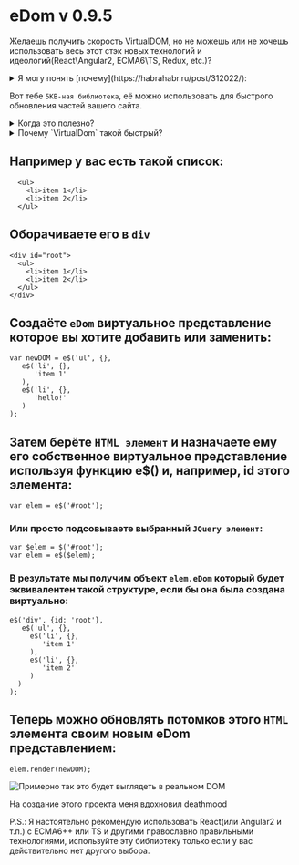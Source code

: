 # eDom v 0.9.5

Желаешь получить скорость VirtualDOM, но не можешь или не хочешь использовать весь этот стэк новых технологий и идеологий(React\Angular2, ECMA6\TS, Redux, etc.)?

<details> 
  <summary>Я могу понять [почему](https://habrahabr.ru/post/312022/):</summary>   
— Эй, я получил новый веб-проект, но, если честно, я не занимался веб-кодингом в течение нескольких лет, и я слышал, все немного поменялось. Ты же самый современный веб-разработчик, правда?

— Это теперь называется Front-End инженер, но да, я — именно он. Я работаю с вебом в 2016. Визуализации, музыкальные плееры, летающие дроны, которые играют в футбол, все что угодно. Я только что вернулся из JsConf и ReactConf, так что я знаю новейшие технологии для создания веб-приложений.

— Круто. Мне нужно создать страницу, которая отображает последние действия со стороны пользователей, так что мне просто нужно получить данные от REST и отобразить их в какой-то фильтруемой таблице, ну и обновлять её, если что-то изменится на сервере. Я думал, может быть, использовать JQuery для извлечения и отображения данных?

— О, Мой Бог! Нет! Никто больше не использует JQuery. Ты должен попробовать React: это — 2016!

— Интересно. Что такое React?

— Это — очень крутая библиотека, сделанная ребятами из Facebook. Она реально дает полный контроль и повышает производительность приложения, позволяя очень легко обрабатывать любые изменения представлений.

— Звучит заманчиво. Могу ли я использовать React для отображения данных с сервера?

— Ага, но сначала нужно добавить React и React DOM в виде библиотек.

— Подожди, почему две библиотеки?

— Ну, одна — это сама библиотека, а вторая — для манипулирования DOM, который ты теперь можешь описать в JSX.

— JSX? Что такое JSX?

— JSX — это просто расширение синтаксиса JavaScript, который выглядит очень похоже на XML. Это своего рода еще один способ описать DOM. Думай о нем, как об улучшенном HTML.

— Что случилось с HTML?

— Это 2016. Никто больше не пишет на сыром HTML.

— Ну хорошо. Если я добавляю эти две библиотеки, то я могу использовать React?

— Не совсем. Нужно добавить Babel, а затем можно использовать React.

— Другая библиотека? Что за Babel?

— О, Babel — это транспайлер, он позволяет ориентироваться на конкретные версии JavaScript, в то время как пишешь код в любой версии JavaScript. Тебе не обязательно добавлять Babel для того, чтобы писать на ReactJS, но если ты это не сделаешь, то ты застрял с ES5, ну а это 2016, ты должен кодить в ES2016+ как и все крутые чуваки.

— ES5? ES2016+? Я потерялся. Что за ES5 и ES2016+?

— ES5 означает ECMAScript 5. Это версия, на которую ориентируется большинство, поскольку она реализована в большинстве браузеров на сегодняшний день.

— ECMAScript?

— Да, знаешь стандарт JavaScript, который был основан в 1999 году после его первоначального выпуска в 1995 году? Тогда, когда JavaScript был назван LiveScript и только работал в Netscape Navigator. Это было очень запутано тогда, но, к счастью, теперь все ясно, и у нас есть 7 версий этой реализации.

— 7 версий. Серьезно. А ES5 и ES2016+ это?…

— Пятое и седьмое издание соответственно.

— Подожди, а что случилось с шестым?

— ES6? Да, каждое издание является надстройкой предыдущего, так что если ты используешь ES2016+, то ты используешь все функции предыдущих версий.

— Хорошо. А зачем использовать ES2016+ над ES6 тогда?

— Ну, ты можешь использовать ES6, но для интересных штук, типа async и await, тебе нужно использовать ES2016+. В противном случае ты застрял с ES6 генераторами и сопрограммами для блокировки асинхронных вызовов и нормального управления потоком.

— Я понятия не имею, что ты только что сказал, и все эти имена запутаны. Слушай, я просто хочу загрузить кучу данных с сервера, просто подключить JQuery из CDN и просто получить данные с помощью AJAX. Почему я не могу сделать это?

— Чувак, это 2016. Никто не использует JQuery больше, это заканчивается кучей запутанного кода. Все же это знают.

— Ясно. Так что моя альтернатива — это загрузить три библиотеки для извлечения данных и отображения таблицы HTML.

— Ну, ты включаешь эти три библиотеки, но связываешь их с менеджером модулей, чтобы загрузить только один файл.

— Понятно. А что за менеджер модулей?

— Определение зависит от окружающей среды, но для веба мы обычно подразумеваем все, что поддерживает модули AMD или CommonJS.

— Хорошооооо. А AMD и CommonJS это?…

— Определения. Есть куча способов, чтобы описать, как несколько библиотек и классов JavaScript должны взаимодействовать. Ты можешь написать несколько файлов JavaScript, определяющих API AMD или CommonJS, и использовать что-то вроде Browserify, чтобы связывать их.

— Хорошо, имеет смысл… наверное. А что такое Browserify?

— Это инструмент, который позволяет связать CommonJS описанния зависимостей для файлов, которые могут быть запущены в браузере. Он был создан, потому что большинство людей публикуют эти зависимости в NPM.

— NPM?

— Это очень большое общественное хранилище, где умные люди постят код и зависимости в виде модулей.

— Как CDN?

— На самом деле, нет. Это больше похоже на централизованную базу данных, где каждый желающий может опубликовать и скачать библиотеки, так что ты можешь использовать их локально для разработки, а затем загрузить их на CDN, если захочешь.

— О, как Bower!

— Да, но это 2016, сейчас никто больше не использует Bower.

— Хм, ясно… так мне нужно загрузить библиотеки из NPM?

— Да. Например, если ты хочешь использовать React, то загружаешь модуль React и импортируешь его в коде. Это можно сделать для почти каждой популярной библиотеки JavaScript.

— О, это как в Angular!

— Angular это слишком 2015. Но да. Angular тоже там есть, наряду с VueJS, RxJS и другими интересными библиотеками из 2016. Хочешь узнать о них?

— Давай придерживаться React, я уже узнал слишком много о нем. Так что, если мне нужно использовать React, я вытяну его из этого NPM, а затем использую Browserify?

— Да.

— Это кажется слишком сложным, чтобы просто взять кучу зависимостей и связать их вместе.

— Ага, именно поэтому ты используешь менеджер задач, типа как Grunt или Gulp, или Broccoli для автоматизации запуска Browserify. Ты даже можешь использовать Mimosa.

— Grunt? Gulp? Broccoli? Mimosa? Черт возьми, о чём мы говорим сейчас?

— Task менеджеры. Но они уже не такие крутые. Мы использовали их в стиле 2015 с Makefiles, но теперь мы перешли на Webpack.

— Makefiles? Я думал, что в основном это используется для C или C++ проектов.

— Ага, но, видимо, в вебе мы любим делать вещи сложными, а затем вернуться к основам. Мы делаем это типа каждый год. Ты подожди, через год или два мы еще запилим сборки (assemblies) в вебе.

— Пффф. Ты упомянул что-то под названием Webpack?

— Это другой менеджер модулей для браузера, в то же время он и своего рода Task менеджер. Это как улучшенная версия Browserify.

— ОК. А почему он лучше?

— Ну, может быть не лучше, но более гибкий в плане того, как зависимости связаны. Webpack позволяет использовать различные менеджеры модулей, а не только CommonJS. Например, родные модули ES6.

— Я очень запутался в этих CommonJS/ES6.

— Да все в этом запутались, но можешь больше не париться, потому что есть SystemJS.

— О, Боже, опять что-то-JS. Хорошо, а что это за SystemJS?

— Ну, в отличие от Browserify и WebPack 1.x, SystemJS представляет собой динамический модуль загрузчика, который позволяет связать несколько модулей в нескольких файлах, а не связывая их в один большой файл.

— Подожди, я думал, что мы хотели объединить наши библиотеки в один большой файл и загрузить его!

— Да, но из-за HTTP/2 несколько HTTP запросов на самом деле лучше.

— Стоять! Так чего же мы не можем просто добавить три оригинальные библиотеки для React?

— Ты, конечно, можешь добавить их в качестве внешних скриптов с CDN, но все равно нужно будет добавить Babel.

— Эх. И это плохо, не так ли?

— Да, придется включить полностью Babel-core, а это не будет эффективным для production. На production необходимо выполнить ряд предварительных задач, чтобы проект был полностью готов, а это ритуал, в сравнении с которым вызвать дьявола — это рецепт как сварить яйцо. Надо будет минимизировать файлы, сделать uglify, поиграться со стилями, подумать о загрузке скриптов…

— Понял, понял. Но если не скачивать библиотеки непосредственно с CDN, то как иначе?

— Я бы сделал транспайл из TypeScript с помощью комбо Webpack + SystemJS + Babel.

— TypeScript? Я думал, что мы пишем код на JavaScript!

— Typescript — это и есть JavaScript, или, лучше сказать, надмножество JavaScript. Более конкретно — JavaScript на версии ES6. Ну, та шестая версия, о которой мы говорили.

— Я думал, что ES2016+ — уже надмножество ES6! Почему нам сейчас нужен еще и TypeScript?

— Потому что это позволяет нам использовать JavaScript как типизированный язык и уменьшить количество ошибок во время выполнения. Это 2016, надо добавить некоторые типы в код на JavaScript.

— И TypeScript, очевидно, делает это.

— И Flow, хотя он проверяет только типы, в то время как TypeScript является надстройкой JavaScript, который нужно скомпилировать.

— Эээ… и Flow?

— Это — инструмент для проверки статической типизации, сделанный парнями из Facebook. Они написали его на OCaml, так как функциональное программирование является удивительно крутым.

— OCaml? Функциональное программирование?

— Ну это то, что сегодня юзают крутые пацаны, ну типа, знаешь, 2016. Функциональное программирование. Функции высокого порядка. Currying. Pure функции.

— Я понятия не имею, что это.

— Никто не понимает, в начале. Надо просто знать, что функциональное программирование лучше, чем объектно-ориентированное программирование, и это то, что мы должны использовать в 2016 году.

— Подожди, я учил ООП в универе, я думал, что это круто?

— Ну так было пока Oracle не купил Java. Я имею в виду, что ООП был хорош раньше, и его используют до сих пор, но теперь каждый понимает, что манипулировать состояниями эквивалентно пинанию младенцев, так что теперь все движется к immutable объектам и функциональному программированию. Ребята из Haskell уже 100 лет кричат об этом, и это я еще не упоминал Elm. Но, к счастью, в сети теперь у нас есть такие библиотеки, как Ramda, которые позволяют нам использовать функциональное программирование на простом JavaScript.

— Ты что, просто придумываешь имена? Что еще за Ramnda?

— Нет. Ramda. Как и Lambda. Ну, знаешь, библиотека Дэвида Чембера?

— Дэвида кого?

— Дэвида Чембера. Крутой чел. Один из авторов Ramda. Глянь еще работы Эрика Мейера, если серьезно относишься к изучению функционального программирования.

— А Эрик Мейер это?…

— Тоже функциональщик. Крутой чел. У него есть куча презентаций, где он в странной цветной футболке громит Agile. Еще глянь что делают Tj, Jash Kenas, Sindre Sorhus, Paul Irish, Addy Osmani…

— ОК. Притормози. Все это хорошо и прекрасно, но я думаю, что все это слишком сложно и ненужно для простой выборки данных и их отображения. Я уверен, что я не должен знать этих людей или все эти вещи, чтобы создать таблицу с динамическими данными. Давай вернемся к React. Как я могу извлечь данные с сервера в React?

— Ну, на самом деле для выборки данных не надо React, он отображает данные.

— О, черт. Так а что используется для выборки данных?

— Используй Fetch для получения данных с сервера.

— Использовать Fetch для выборки данных? Тот, кто называет эти вещи, нуждается в тезаурусе.

— О, да. Fetch это имя нативной реализации для выполнения XMLHttpRequests.

— О, AJAX.

— AJAX это просто запросы XMLHttpRequest. А Fetch позволяет делать AJAX на основе промисов, которые затем можно резолвить, чтобы избежать callback hell.

— Callback hell?

— Да. Каждый раз, когда выполняется асинхронный запрос, ты должен ждать его ответа, который заставляет добавить функцию внутри функции, которая называется пирамида callback hell.

— О, хорошо. А промисы решают эту проблему?

— Еще бы! Манипулируя коллбеками через промисы, ты можешь писать более понятный код, тестировать его, а также выполнять несколько одновременных запросов одновременно и ждать, пока все они отработают.

— И это можно сделать с помощью Fetch?

— Да, но только в некоторых браузерах, в противном случае необходимо включить Fetch polyfill или использовать Request, Bluebird или Axios.

— Сколько библиотек мне нужно знать, ради бога? Сколько из них?

— Это JavaScript. Тут тысячи библиотек, которые делают одно и то же. Мы знаем эти библиотеки. Наши библиотеки огрооооомные, а иногда мы добавляем картинки с Guy Fieri в них.

— Guy Fieri? Давай покончим с этим. Что эти Bluebird, Request и Axios делают?

— Это библиотеки для выполнения XMLHttpRequests, которые возвращают промисы.

— А методы AJAX JQuery не возвращают промисы?

— Мы больше не используем «J» в 2016. Просто используйте Fetch polyfill или Bluebird, Request или Axios. Затем управляй промисами с async, await и Бац!, у тебя правильный поток управления.

— Это третий раз, когда ты говоришь о await, но я понятия не имею, что это такое.

— Await позволяет блокировать асинхронный вызов, что позволяет лучше все контролировать во время получения данных и увеличивает читаемость кода. Это потрясающе, просто нужно, чтобы убедиться, что ты добавил stage-3 в Babel, или использовать синтаксис асинхронных функций и плагин transform-async-to-generator.

— Это безумие.

— Нет, безумие — что нужно перекомпилировать код TypeScript, а затем транспайлить его с Babel, чтобы использовать await.

— Шта!? Это не входит в TypeScript?

— Входит в следующей версии, но в версии 1.7 он только ES6, так что если хочешь использовать await в браузере, сначала нужно скомпилировать код TypeScript в ES6, а затем транспайлить с Babel в ES5.

— Я не знаю, что сказать.

— Слушай, это легко. Пиши весь код в TypeScript. Все модули, использующие Fetch компилируй в ES6, транспайль их с Babel с stage-3, и загружай с SystemJS. Если у тебя нет Fetch, используй polyfill, или Bluebird, Request или Axios, и обрабатывай промисы с await.

— У нас очень разные определения «легко». Так, с этим ритуалом я, наконец, получил данные и теперь я могу показать их с помощью React правильно?

— А приложение будет обрабатывать любые изменения состояния?

— Грр, я не думаю. Мне просто нужно отобразить данные.

— О, слава богу. В противном случае мне пришлось бы объяснить Flux и реализации, такие как Flummox, Alt, Fluxible. Хотя, если быть честным ты должен использовать Redux.

— Как же достали эти имена. Опять же, мне просто нужно отобразить данные.

— А, если просто отобразить данные, не надо начинать с React. Можно взять движок шаблонов.

— Ты шутишь, что ли? Думаешь, это смешно?

— Да я просто объяснил, что ты мог бы использовать.

— Стоп. Просто остановись.

— Я имею в виду, даже если просто использовать шаблонизатор, я бы все равно использовал комбо TypeScript + SystemJS + Babel на твоем месте.

— Мне нужно отобразить данные на странице, а не выполнить оригинальный фаталити Sub Zero из Мортал Комбат. Просто скажи мне, какой движок шаблонов использовать.

— Их много, с каким ты знаком?

— Уф, не могу вспомнить название. Это было давно.

— jTemplates? jQote? PURE?

— Не то. Еще один?

— Transparency? JSRender? MarkupJS? KnockoutJS?

— Другой

— PlatesJS? JQuery-tmpl? Handlebars? Некоторые люди до сих пор используют его.

— Может быть. А есть что-то похожее на последний?

— Mustache, underscore? Я думаю, что теперь даже у lodash есть шаблонизатор, но это своего рода 2014.

— Грр… возможно он был поновее.

— Jade? DustJS?

— Нет.

— DotJS? EJS?

— Нет.

— Nunjucks? ЕСТ?

— Нет.

— Чувак, никто не любит синтаксис CoffeeScript в любом случае. Jade?

— Нет, ты уже сказал Jade.

— Ну я имел в виду Pug. Я имел в виду Jade. Я имею в виду, Jade теперь Pug.

— Пф. Нет. Не помню. Какой из них ты бы использовал?

— Наверное, нативный ES6 template strings.

— Дай угадаю. Это требует ES6.

— Да.

— Который, в зависимости от того, какой браузер я использую требует Babel.

— Да.

— Который, если я хочу включить без добавления всей библиотеки, нужно, загрузить в качестве модуля NPM.

— Да.

— Который, требует Browserify или Wepback, или, скорее всего, SystemJS.

— Да.

— Который, если это не Webpack, в идеале должен управляться Task runner-ом.

— Да.

— Но, так как я должен использовать функциональное программирование и типизированные языки, я в первую очередь должен предварительно скомпилировать TypeScript или добавить этот Flow.

— Да.

— А потом отправить это на обработку в Babel, если я хочу использовать await.

— Да.

— Так что я могу затем использовать Fetch, промисы и управление потоком и всю эту магию.

— Только не забудь polyfill Fetch, если он не поддерживается, Safari до сих пор не может справиться с этим.

— Знаешь что. Я думаю, мы закончим здесь. На самом деле, я думаю, я закончил. Я закончил с этим вебом и с JavaScript в целом.

— Хорошо, через несколько лет мы все будем кодить в Elm или WebAssembly.

— Я просто хочу вернуться к бэкэнду. Я не могу справиться со всеми этими изменениями, версиями, изданиями, компиляторами и транспайлерами. Сообщество JavaScript безумно, если оно думает, что кто-то может идти в ногу с этим.

— Понятно. Тебе тогда надо попробовать сообщество Python.

— Почему?

— Слышал о Python 3?
</details>

Вот тебе `5KB-ная библиотека`, её можно использовать для быстрого обновления частей вашего сайта.

<details> 
  <summary>Когда это полезно?</summary>   
  VirtualDOM поможет когда вам необходимо заменить множество данных на сайте заключенных в похожую верстку.
  С eDom вы можете изменять тексты, классы, src, href и другие атрибуты без замены самих HTML элементов если этого не требуется(но заменит\удалит\добавит и их если требуется).
</details>

<details>
  <summary>Почему `VirtualDom` такой быстрый?</summary>
Потому что он не меняет `HTML` элементы когда для этого нет необходимости и проверяет различие в верстке сравнивая виртуальные представления и заменяя только те узлы или атрибуты, которые реально отличаются. 

Например как на картинке ниже: если вам надо заменить элемент списка `<li>` на похожий но с другими данными, он просто заменит эти данные.

![Как eDom работает?](https://github.com/artskar/eDom/blob/master/eDom-demo.gif?raw=true)
</details>

## Например у вас есть такой список:
```
  <ul>
    <li>item 1</li>
    <li>item 2</li>
  </ul>
```
## Оборачиваете его в `div`
```
<div id="root">
  <ul>
    <li>item 1</li>
    <li>item 2</li>
  </ul>
</div>
```

## Создаёте `eDom` виртуальное представление которое вы хотите добавить или заменить:
```
var newDOM = e$('ul', {}, 
   e$('li', {}, 
      'item 1'
   ),
   e$('li', {}, 
      'hello!'
   )
);
```

## Затем берёте `HTML элемент` и назначаете ему его собственное виртуальное представление используя функцию e$() и, например, id этого элемента:
```
var elem = e$('#root');
```
### Или просто подсовываете выбранный `JQuery элемент`:
```
var $elem = $('#root');
var elem = e$($elem);
```
### В результате мы получим объект `elem.eDom` который будет эквивалентен такой структуре, если бы она была создана виртуально:
```
e$('div', {id: 'root'}, 
   e$('ul', {}, 
     e$('li', {}, 
        'item 1'
     ),
     e$('li', {}, 
        'item 2'
     )
  )
);
```

## Теперь можно обновлять потомков этого `HTML` элемента своим новым eDom представлением:
```
elem.render(newDOM);
```

![Примерно так это будет выглядеть в реальном DOM](https://cdn-images-1.medium.com/max/800/1*e1s_Zc_fVxL3i0un2ZNEtg.gif)

На создание этого проекта меня вдохновил deathmood

P.S.: Я настоятельно рекомендую использовать React(или Angular2 и т.п.) с ECMA6++ или TS и другими православно правильными технологиями, используйте эту библиотеку только если у вас действительно нет другого выбора.
